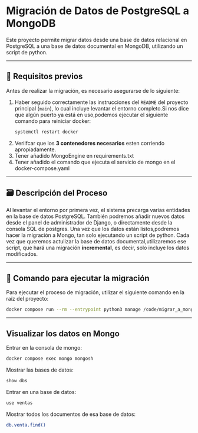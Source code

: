 # Migración de Datos de PostgreSQL a MongoDB

Este proyecto permite migrar datos desde una base de datos relacional en PostgreSQL a una base de datos documental en MongoDB, utilizando un script de python.

---

## 🔧 Requisitos previos

Antes de realizar la migración, es necesario asegurarse de lo siguiente:

1. Haber seguido correctamente las instrucciones del `README` del proyecto principal (`main`), lo cual incluye levantar el entorno completo.Si nos dice que algún puerto ya está en uso,podemos ejecutar el siguiente comando para reiniciar docker:
   ```bash
   systemctl restart docker
   ```
2. Veriifcar que los **3 contenedores necesarios** esten corriendo apropiadamente.
3. Tener añadido MongoEngine en requirements.txt
4. Tener añadido el comando que ejecuta el servicio de mongo en el docker-compose.yaml
   
---

## 🗃️ Descripción del Proceso

Al levantar el entorno por primera vez, el sistema precarga varias entidades en la base de datos PostgreSQL. También podremos añadir nuevos datos desde el panel de administrador de Django, o directamente desde la consola SQL de postgres.
Una vez que los datos están listos,podremos hacer la migración a Mongo, tan solo ejecutando un script de python. Cada vez que queremos actulizar la base de datos documental,utilizaremos ese script, que hará una migración **incremental**, es decir, solo incluye los datos modificados.

---

## 🚀 Comando para ejecutar la migración

Para ejecutar el proceso de migración, utilizar el siguiente comando en la raíz del proyecto:
```bash
docker compose run --rm --entrypoint python3 manage /code/migrar_a_mongo/migrar_a_mongo.py
```

---

## **Visualizar los datos en Mongo**

Entrar en la consola de mongo:
```bash
docker compose exec mongo mongosh
```
Mostrar las bases de datos:
```bash
show dbs
```
Entrar en una base de datos:
```bash
use ventas
```
Mostrar todos los documentos de esa base de datos:
```bash
db.venta.find()
```





